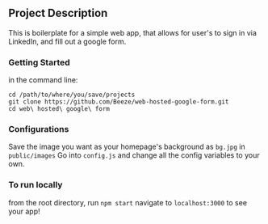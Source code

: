 ## Project Description
This is boilerplate for a simple web app, that allows for user's to sign in via LinkedIn, and fill out a google form.

### Getting Started
in the command line:

```
cd /path/to/where/you/save/projects
git clone https://github.com/Beeze/web-hosted-google-form.git
cd web\ hosted\ google\ form
```

### Configurations
Save the image you want as your homepage's background as `bg.jpg` in `public/images`
Go into `config.js` and change all the config variables to your own.

### To run locally
from the root directory, run `npm start`
navigate to `localhost:3000` to see your app!
